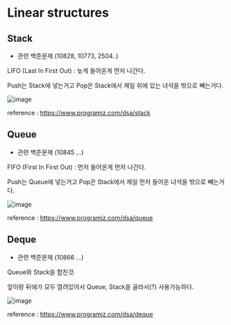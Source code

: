 # Linear structures

## Stack
- 관련 백준문제 (10828, 10773, 2504..)

LIFO (Last In First Out) : 늦게 들어온게 먼저 나간다.

Push는 Stack에 넣는거고 Pop은 Stack에서 제일 위에 있는 녀석을 밖으로 빼는거다.

![image](https://user-images.githubusercontent.com/36908476/96159057-2c992880-0f4f-11eb-9ea2-9c26a151e704.png)

reference : https://www.programiz.com/dsa/stack


## Queue
- 관련 백준문제 (10845 ...)

FIFO (First In First Out) : 먼저 들어온게 먼저 나간다.

Push는 Queue에 넣는거고 Pop은 Stack에서 제일 먼저 들어온 녀석을 밖으로 빼는거다.

![image](https://user-images.githubusercontent.com/36908476/96167496-74717d00-0f5a-11eb-897c-0c74ad867d81.png)

reference : https://www.programiz.com/dsa/queue


## Deque
- 관련 백준문제 (10866 ...)

Queue와 Stack을 합친것.

앞이랑 뒤에가 모두 열려있어서 Queue, Stack을 골라서(?) 사용가능하다.

![image](https://user-images.githubusercontent.com/36908476/96169213-c7e4ca80-0f5c-11eb-9c98-68594824f8f6.png)

reference : https://www.programiz.com/dsa/deque

